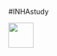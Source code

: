 #INHAstudy

<img src="https://user-images.githubusercontent.com/88971743/150672811-c5091772-3d10-4121-82ee-641c00e53f82.svg&logoColor=white" width="50" height="50"></img>
